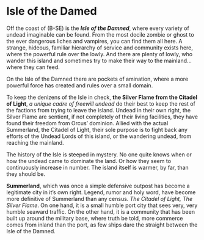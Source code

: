 # Isle of the Damed
Off the coast of (B-SE) is the ***Isle of the Damned***, where every variety of undead imaginable can be found. From the most docile zombie or ghost to the ever dangerous liches and vampires, you can find them all here. A strange, hideous, familiar hierarchy of service and community exists here, where the powerful rule over the lowly. And there are plenty of lowly, who wander this island and sometimes try to make their way to the mainland… where they can feed.

On the Isle of the Damned there are pockets of amination, where a more powerful force has created and rules over a small domain.

To keep the denizens of the Isle in check, **the Silver Flame from the Citadel of Light**, *a unique cadre of freewill undead* do their best to keep the rest of the factions from trying to leave the island. Undead in their own right, the Silver Flame are sentient, if not completely of their living facilities, they have found their freedom from Orcus’ dominion. Allied with the actual Summerland, the Citadel of Light, their sole purpose is to fight back any efforts of the Undead Lords of this island, or the wandering undead, from reaching the mainland.

The history of the Isle is steeped in mystery. No one quite knows when or how the undead came to dominate the land. Or how they seem to continuously increase in number. The island itself is warmer, by far, than they should be.

**Summerland**, which was once a simple defensive outpost has become a legitimate city in it’s own right. Legend, rumor and holy word, have become more definitive of Summerland than any census. *The Citadel of Light, The Silver Flame*. On one hand, it is a small humble port city that sees very, very humble seaward traffic. On the other hand, it is a community that has been built up around the military base, where truth be told, more commerce comes from inland than the port, as few ships dare the straight between the Isle of the Damned.
